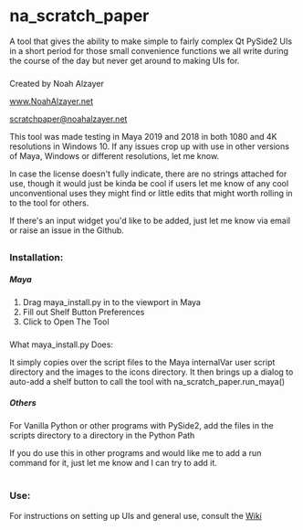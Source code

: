 # na_scratch_paper
A tool that gives the ability to make simple to fairly complex Qt PySide2 UIs in a short period for those small 
convenience functions we all write during the course of the day but never get around to making UIs for.
###
###

Created by Noah Alzayer

www.NoahAlzayer.net

[scratchpaper@noahalzayer.net](mailto:scratchpaper@noahalzayer.net)

This tool was made testing in Maya 2019 and 2018 in both 1080 and 4K resolutions in Windows 10. If any issues crop up with use in 
other versions of Maya, Windows or different resolutions, let me know.

In case the license doesn't fully indicate, there are no strings attached for use, though it would just be kinda be cool if users 
let me know of any cool unconventional uses they might find or little edits that might worth rolling in to the tool for others.

If there's an input widget you'd like to be added, just let me know via email or raise an issue in the Github.

##
### Installation:
##### Maya
1) Drag maya_install.py in to the viewport in Maya
2) Fill out Shelf Button Preferences
3) Click to Open The Tool

###

What maya_install.py Does:

It simply copies over the script files to the Maya internalVar user script directory and the images to the icons directory.
It then brings up a dialog to auto-add a shelf button to call the tool with na_scratch_paper.run_maya()

##### Others

For Vanilla Python or other programs with PySide2, add the files in the scripts directory to a directory in the Python Path

If you do use this in other programs and would like me to add a run command for it, just let me know and I can try to add it.

#
### Use:
For instructions on setting up UIs and general use, consult the [Wiki](https://github.com/noahalzayer/na_scratch_paper/wiki)
